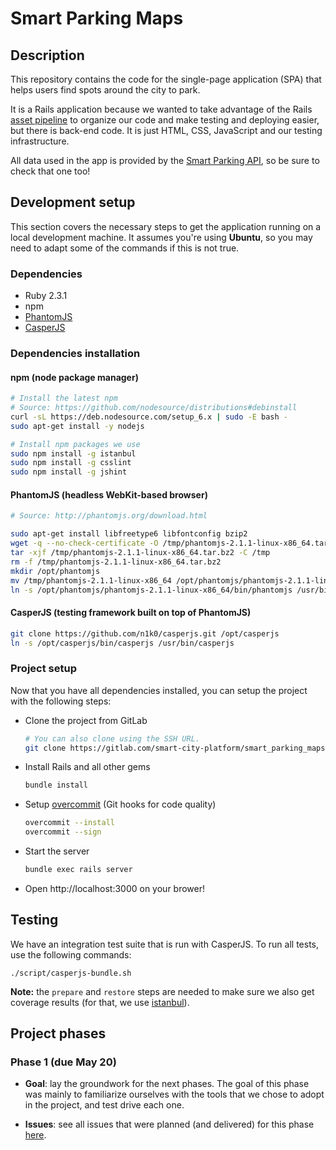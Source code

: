 # Smart Parking Maps

## Description

This repository contains the code for the single-page application (SPA) that
helps users find spots around the city to park.

It is a Rails application because we wanted to take advantage of the Rails
[asset pipeline](http://guides.rubyonrails.org/asset_pipeline.html) to organize
our code and make testing and deploying easier, but there is back-end code. It is just
HTML, CSS, JavaScript and our testing infrastructure.

All data used in the app is provided by the
[Smart Parking API](https://gitlab.com/smart-city-platform/smart_parking_api),
so be sure to check that one too!

## Development setup

This section covers the necessary steps to get the application running on a
local development machine. It assumes you're using **Ubuntu**, so you may need
to adapt some of the commands if this is not true.

### Dependencies

- Ruby 2.3.1
- npm
- [PhantomJS](http://phantomjs.org/)
- [CasperJS](http://casperjs.org/)

### Dependencies installation

#### npm (node package manager)

```bash
# Install the latest npm
# Source: https://github.com/nodesource/distributions#debinstall
curl -sL https://deb.nodesource.com/setup_6.x | sudo -E bash -
sudo apt-get install -y nodejs

# Install npm packages we use
sudo npm install -g istanbul
sudo npm install -g csslint
sudo npm install -g jshint
```

#### PhantomJS (headless WebKit-based browser)

```bash
# Source: http://phantomjs.org/download.html

sudo apt-get install libfreetype6 libfontconfig bzip2
wget -q --no-check-certificate -O /tmp/phantomjs-2.1.1-linux-x86_64.tar.bz2 https://bitbucket.org/ariya/phantomjs/downloads/phantomjs-2.1.1-linux-x86_64.tar.bz2
tar -xjf /tmp/phantomjs-2.1.1-linux-x86_64.tar.bz2 -C /tmp
rm -f /tmp/phantomjs-2.1.1-linux-x86_64.tar.bz2
mkdir /opt/phantomjs
mv /tmp/phantomjs-2.1.1-linux-x86_64 /opt/phantomjs/phantomjs-2.1.1-linux-x86_64
ln -s /opt/phantomjs/phantomjs-2.1.1-linux-x86_64/bin/phantomjs /usr/bin/phantomjs
```

#### CasperJS (testing framework built on top of PhantomJS)

```bash
git clone https://github.com/n1k0/casperjs.git /opt/casperjs
ln -s /opt/casperjs/bin/casperjs /usr/bin/casperjs
```

### Project setup

Now that you have all dependencies installed, you can setup the project with
the following steps:

- Clone the project from GitLab
  ```bash
  # You can also clone using the SSH URL.
  git clone https://gitlab.com/smart-city-platform/smart_parking_maps.git
  ``` 

- Install Rails and all other gems
  ```bash
  bundle install
  ```

- Setup [overcommit](https://github.com/brigade/overcommit) (Git hooks for code quality)
  ```bash
  overcommit --install
  overcommit --sign
  ```

- Start the server
  ```bash
  bundle exec rails server
  ```
  
- Open http://localhost:3000 on your brower!

## Testing

We have an integration test suite that is run with CasperJS. To run all
tests, use the following commands:

```
./script/casperjs-bundle.sh
```

**Note:** the `prepare` and `restore` steps are needed to make sure we also
get coverage results (for that, we use [istanbul](https://github.com/gotwarlost/istanbul)).

## Project phases

### Phase 1 (due May 20)

- **Goal**: lay the groundwork for the next phases. The goal of this phase was
mainly to familiarize ourselves with the tools that we chose to adopt in the
project, and test drive each one.

- **Issues**: see all issues that were planned (and delivered) for this phase [here](https://gitlab.com/smart-city-platform/smart_parking_maps/issues?assignee_id=&author_id=&milestone_title=Phase+1&scope=all&sort=id_desc&state=all&issue_search=&).
